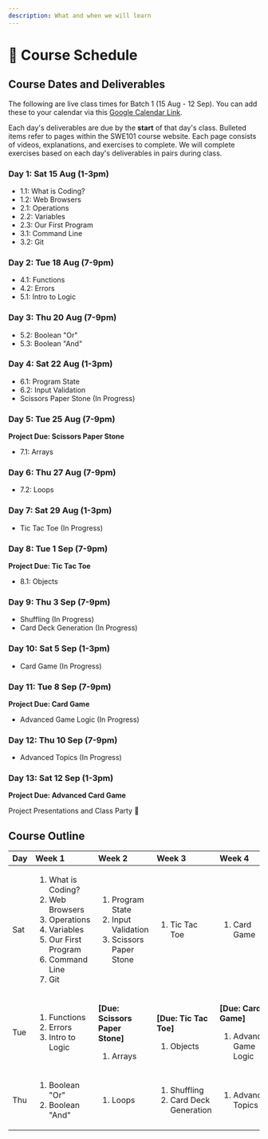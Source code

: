 ```yaml
---
description: What and when we will learn
---
```


# 📆 Course Schedule

## Course Dates and Deliverables

The following are live class times for Batch 1 \(15 Aug - 12 Sep\). You can add these to your calendar via this [Google Calendar Link](https://calendar.google.com/calendar/ical/c_gk08cvi7junnsufojhgb9cse0g%40group.calendar.google.com/private-0ad96a6295ce32db230e9bf3a742c33b/basic.ics).

Each day's deliverables are due by the **start** of that day's class. Bulleted items refer to pages within the SWE101 course website. Each page consists of videos, explanations, and exercises to complete. We will complete exercises based on each day's deliverables in pairs during class.

### Day 1: Sat 15 Aug \(1-3pm\)

* 1.1: What is Coding?
* 1.2: Web Browsers
* 2.1: Operations
* 2.2: Variables
* 2.3: Our First Program
* 3.1: Command Line
* 3.2: Git

### Day 2: Tue 18 Aug \(7-9pm\)

* 4.1: Functions
* 4.2: Errors
* 5.1: Intro to Logic

### Day 3: Thu 20 Aug \(7-9pm\)

* 5.2: Boolean "Or"
* 5.3: Boolean "And"

### Day 4: Sat 22 Aug \(1-3pm\)

* 6.1: Program State
* 6.2: Input Validation
* Scissors Paper Stone \(In Progress\)

### Day 5: Tue 25 Aug \(7-9pm\)

**Project Due: Scissors Paper Stone**

* 7.1: Arrays

### Day 6: Thu 27 Aug \(7-9pm\)

* 7.2: Loops

### Day 7: Sat 29 Aug \(1-3pm\)

* Tic Tac Toe \(In Progress\)

### Day 8: Tue 1 Sep \(7-9pm\)

**Project Due: Tic Tac Toe**

* 8.1: Objects

### Day 9: Thu 3 Sep \(7-9pm\)

* Shuffling \(In Progress\)
* Card Deck Generation \(In Progress\)

### Day 10: Sat 5 Sep \(1-3pm\)

* Card Game \(In Progress\)

### Day 11: Tue 8 Sep \(7-9pm\)

**Project Due: Card Game**

* Advanced Game Logic \(In Progress\)

### Day 12: Thu 10 Sep \(7-9pm\)

* Advanced Topics \(In Progress\)

### Day 13: Sat 12 Sep \(1-3pm\)

**Project Due: Advanced Card Game**

Project Presentations and Class Party 🥳

## Course Outline

<table>
  <thead>
    <tr>
      <th style="text-align:left">Day</th>
      <th style="text-align:left">Week 1</th>
      <th style="text-align:left">Week 2</th>
      <th style="text-align:left">Week 3</th>
      <th style="text-align:left">Week 4</th>
      <th style="text-align:left">Week 5</th>
    </tr>
  </thead>
  <tbody>
    <tr>
      <td style="text-align:left">Sat</td>
      <td style="text-align:left">
        <ol>
          <li>What is Coding?</li>
          <li>Web Browsers</li>
          <li>Operations</li>
          <li>Variables</li>
          <li>Our First Program</li>
          <li>Command Line</li>
          <li>Git</li>
        </ol>
      </td>
      <td style="text-align:left">
        <ol>
          <li>Program State</li>
          <li>Input Validation</li>
          <li>Scissors Paper Stone</li>
        </ol>
      </td>
      <td style="text-align:left">
        <p></p>
        <ol>
          <li>Tic Tac Toe</li>
        </ol>
      </td>
      <td style="text-align:left">
        <ol>
          <li>Card Game</li>
        </ol>
      </td>
      <td style="text-align:left">
        <p><b>[Due: Advanced Card Game]</b>
        </p>
        <ol>
          <li>Project presentations</li>
          <li>Class party</li>
        </ol>
      </td>
    </tr>
    <tr>
      <td style="text-align:left">Tue</td>
      <td style="text-align:left">
        <ol>
          <li>Functions</li>
          <li>Errors</li>
          <li>Intro to Logic</li>
        </ol>
      </td>
      <td style="text-align:left">
        <p><b>[Due: Scissors Paper Stone]</b>
        </p>
        <ol>
          <li>Arrays</li>
        </ol>
      </td>
      <td style="text-align:left">
        <p><b>[Due: Tic Tac Toe]</b>
        </p>
        <ol>
          <li>Objects</li>
        </ol>
      </td>
      <td style="text-align:left">
        <p><b>[Due: Card Game]</b>
        </p>
        <ol>
          <li>Advanced Game Logic</li>
        </ol>
      </td>
      <td style="text-align:left">No class</td>
    </tr>
    <tr>
      <td style="text-align:left">Thu</td>
      <td style="text-align:left">
        <ol>
          <li>Boolean &quot;Or&quot;</li>
          <li>Boolean &quot;And&quot;</li>
        </ol>
      </td>
      <td style="text-align:left">
        <ol>
          <li>Loops</li>
        </ol>
      </td>
      <td style="text-align:left">
        <ol>
          <li>Shuffling</li>
          <li>Card Deck Generation</li>
        </ol>
      </td>
      <td style="text-align:left">
        <ol>
          <li>Advanced Topics</li>
        </ol>
      </td>
      <td style="text-align:left">No class</td>
    </tr>
  </tbody>
</table>

